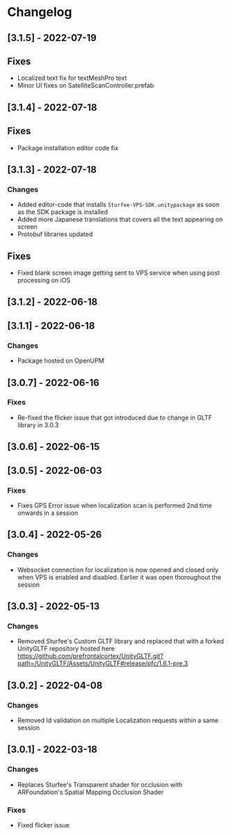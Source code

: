 # Changelog

## [3.1.5] - 2022-07-19

## Fixes
- Localized text fix for textMeshPro text
- Minor UI fixes on SatelliteScanController.prefab 


## [3.1.4] - 2022-07-18

## Fixes
- Package installation editor code fix


## [3.1.3] - 2022-07-18

### Changes

- Added editor-code that installs `Sturfee-VPS-SDK.unitypackage` as soon as the SDK package is installed
- Added more Japanese translations that covers all the text appearing on screen
- Protobuf libraries updated

## Fixes
- Fixed blank screen image getting sent to VPS service when using post processing on iOS

## [3.1.2] - 2022-06-18

## [3.1.1] - 2022-06-18

### Changes

- Package hosted on OpenUPM

## [3.0.7] - 2022-06-16

### Fixes
- Re-fixed the flicker issue that got introduced due to change in GLTF library in 3.0.3

## [3.0.6] - 2022-06-15

## [3.0.5] - 2022-06-03

### Fixes

- Fixes GPS Error issue when localization scan is performed 2nd time onwards in a session

## [3.0.4] - 2022-05-26

### Changes 

- Websocket connection for localization is now opened and closed only when VPS is enabled and disabled. Earlier it was open thoroughout the session

## [3.0.3] - 2022-05-13

### Changes

- Removed Sturfee's Custom GLTF library and replaced that with a forked UnityGLTF repository hosted here https://github.com/prefrontalcortex/UnityGLTF.git?path=/UnityGLTF/Assets/UnityGLTF#release/pfc/1.6.1-pre.3


## [3.0.2] - 2022-04-08

### Changes

- Removed Id validation on multiple Localization requests within a same session

## [3.0.1] - 2022-03-18

### Changes

- Replaces Sturfee's Transparent shader for occlusion with ARFoundation's Spatial Mapping Occlusion Shader

### Fixes

- Fixed flicker issue 




